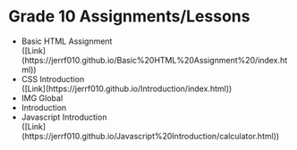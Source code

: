 <h1>Grade 10 Assignments/Lessons</h1>

<ul>
  <li>Basic HTML Assignment</li> ([Link](https://jerrf010.github.io/Basic%20HTML%20Assignment%20/index.html))
  <li>CSS Introduction</li> ([Link](https://jerrf010.github.io/Introduction/index.html))
  <li>IMG Global</li> 
  <li>Introduction</li>
  <li>Javascript Introduction</li> ([Link](https://jerrf010.github.io/Javascript%20Introduction/calculator.html))
</ul>
